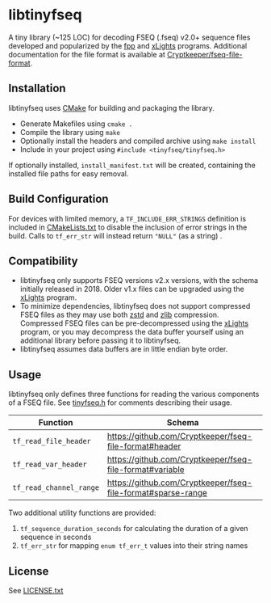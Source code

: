 # libtinyfseq

A tiny library (~125 LOC) for decoding FSEQ (.fseq) v2.0+ sequence files developed and popularized by
the [fpp](https://github.com/FalconChristmas/fpp) and [xLights](https://github.com/smeighan/xLights) programs.
Additional documentation for the file format is available
at [Cryptkeeper/fseq-file-format](https://github.com/Cryptkeeper/fseq-file-format).

## Installation

libtinyfseq uses [CMake](https://cmake.org/) for building and packaging the library.

- Generate Makefiles using `cmake .`
- Compile the library using `make`
- Optionally install the headers and compiled archive using `make install`
- Include in your project using `#include <tinyfseq/tinyfseq.h>`

If optionally installed, `install_manifest.txt` will be created, containing the installed file paths for easy removal.

## Build Configuration

For devices with limited memory, a `TF_INCLUDE_ERR_STRINGS` definition is included in [CMakeLists.txt](CMakeLists.txt)
to disable the inclusion of error strings in the build. Calls to `tf_err_str` will instead return `"NULL"` (as a string)
.

## Compatibility

- libtinyfseq only supports FSEQ versions v2.x versions, with the schema initially released in 2018. Older v1.x files
  can be upgraded using the [xLights](https://github.com/smeighan/xLights) program.
- To minimize dependencies, libtinyfseq does not support compressed FSEQ files as they may use both
  [zstd](https://github.com/facebook/zstd) and [zlib](https://www.zlib.net)
  compression. Compressed FSEQ files can be pre-decompressed using the [xLights](https://github.com/smeighan/xLights)
  program, or you may decompress the data buffer yourself using an additional library before passing it to
  libtinyfseq.
- libtinyfseq assumes data buffers are in little endian byte order.

## Usage

libtinyfseq only defines three functions for reading the various components of a FSEQ file. See [tinyfseq.h](tinyfseq.h)
for comments describing their usage.

| Function | Schema |
| --- | --- |
| `tf_read_file_header` | https://github.com/Cryptkeeper/fseq-file-format#header |
| `tf_read_var_header` | https://github.com/Cryptkeeper/fseq-file-format#variable |
| `tf_read_channel_range` | https://github.com/Cryptkeeper/fseq-file-format#sparse-range |

Two additional utility functions are provided:

1. `tf_sequence_duration_seconds` for calculating the duration of a given sequence in seconds
2. `tf_err_str` for mapping `enum tf_err_t` values into their string names

## License

See [LICENSE.txt](LICENSE.txt)
